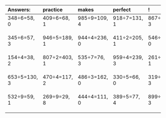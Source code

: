 | Answers: | practice | makes | perfect | ! |
| :--- | :--- | :--- | :--- | :--- |
| 348÷6=58, 0 | 409÷6=68, 1 | 985÷9=109, 4 | 918÷7=131, 1 | 867÷4=216, 3 | 
|   |   |   |   |   | 
|   |   |   |   |   | 
|   |   |   |   |   | 
| 345÷6=57, 3 | 946÷5=189, 1 | 944÷4=236, 0 | 411÷2=205, 1 | 546÷7=78, 0 | 
|   |   |   |   |   | 
|   |   |   |   |   | 
|   |   |   |   |   | 
| 154÷4=38, 2 | 807÷2=403, 1 | 535÷7=76, 3 | 959÷4=239, 3 | 261÷4=65, 1 | 
|   |   |   |   |   | 
|   |   |   |   |   | 
|   |   |   |   |   | 
| 653÷5=130, 3 | 470÷4=117, 2 | 486÷3=162, 0 | 330÷5=66, 0 | 319÷4=79, 3 | 
|   |   |   |   |   | 
|   |   |   |   |   | 
|   |   |   |   |   | 
| 532÷9=59, 1 | 269÷9=29, 8 | 444÷4=111, 0 | 389÷5=77, 4 | 899÷7=128, 3 | 
|   |   |   |   |   | 
|   |   |   |   |   | 
|   |   |   |   |   | 

